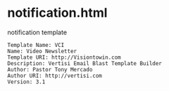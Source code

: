 notification.html
=================

notification template

	Template Name: VCI
	Name: Video Newsletter
	Template URI: http://Visiontowin.com
	Description: Vertisi Email Blast Template Builder
	Author: Pastor Tony Mercado
	Author URI: http://vertisi.com
	Version: 3.1
